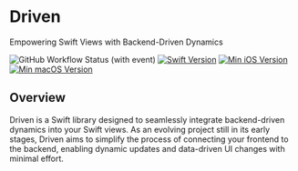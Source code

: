 # Driven 
Empowering Swift Views with Backend-Driven Dynamics


![GitHub Workflow Status (with event)](https://img.shields.io/github/actions/workflow/status/Arman1997/Driven/swift.yml?logo=github)
[![Swift Version](https://img.shields.io/badge/swift--tools--version-5.7.1-orange.svg?logo=swift)](5.7.1)
[![Min iOS Version](https://img.shields.io/badge/min--iOS--version-16.0-blue.svg?logo=apple)](16.0)
[![Min macOS Version](https://img.shields.io/badge/min--macOS--version-10.15-blue.svg?logo=macos)](10.15)




## Overview
Driven is a Swift library designed to seamlessly integrate backend-driven dynamics into your Swift views. As an evolving project still in its early stages, Driven aims to simplify the process of connecting your frontend to the backend, enabling dynamic updates and data-driven UI changes with minimal effort.
